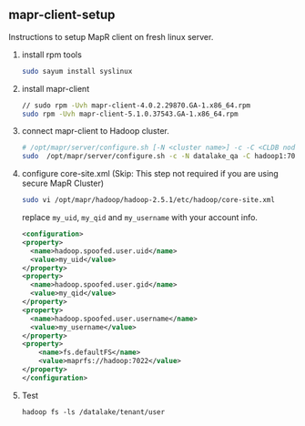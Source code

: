 mapr-client-setup
-----------------

Instructions to setup MapR client on fresh linux server.

1. install rpm tools

    ```bash
    sudo sayum install syslinux
    ```

2. install mapr-client

    ```bash
    // sudo rpm -Uvh mapr-client-4.0.2.29870.GA-1.x86_64.rpm
    sudo rpm -Uvh mapr-client-5.1.0.37543.GA-1.x86_64.rpm
    ```

3. connect mapr-client to Hadoop cluster. 

    ```bash
    # /opt/mapr/server/configure.sh [-N <cluster name>] -c -C <CLDB node>[:<port>][,<CLDB node>[:<port>]...]
    sudo  /opt/mapr/server/configure.sh -c -N datalake_qa -C hadoop1:7022,hadoop2:7022,hadoop3:7022-Z zk1:5000,zk2:5000,zk3:5000 -HS hadoop1
    ```

4. configure core-site.xml (Skip: This step not required if you are using secure MapR Cluster)

    ```bash
    sudo vi /opt/mapr/hadoop/hadoop-2.5.1/etc/hadoop/core-site.xml
    ```

    replace `my_uid`, `my_qid` and `my_username` with your account info. 

    ```xml
    <configuration>
    <property>
      <name>hadoop.spoofed.user.uid</name>
      <value>my_uid</value>
    </property>
    <property>
      <name>hadoop.spoofed.user.gid</name>
      <value>my_qid</value>
    </property>
    <property>
      <name>hadoop.spoofed.user.username</name>
      <value>my_username</value>
    </property>
    <property>
        <name>fs.defaultFS</name>
        <value>maprfs://hadoop:7022</value>
    </property>
    </configuration>
    ```

6. Test

    ```
    hadoop fs -ls /datalake/tenant/user 
    ```
 
